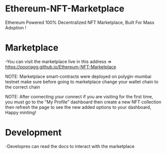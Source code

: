 # Ethereum-NFT-Marketplace
Ethereum Powered 100% Decentralized NFT Marketplace, Built For Mass Adoption !

# Marketplace
-You can visit the marketplace live in this address => https://pooriagg.github.io/Ethereum-NFT-Marketplace

NOTE:
Marketplace smart-contracts were deployed on polygin-mumbai testnet make sure before going to marketplace change your wallet chain to the correct chain

NOTE:
After connecting your connect if you are visiting for the first time, you must go to the "My Profile" dashboard then create a new NFT collection then refresh the page to see the new added options to your dashboard, Happy minting!

# Development
-Developres can read the docs to interact with the marketplace
